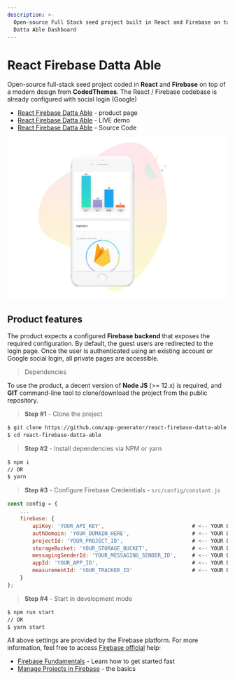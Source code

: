 ```yaml
---
description: >-
  Open-source Full Stack seed project built in React and Firebase on top of
  Datta Able Dashboard
---
```


# React Firebase Datta Able

Open-source full-stack seed project coded in **React** and **Firebase** on top of a modern design from **CodedThemes**. The React / Firebase codebase is already configured with social login (Google)

* [React Firebase Datta Able](https://appseed.us/product/react-firebase-datta-able) - product page
* [React Firebase Datta Able](https://react-firebase-datta-able.appseed-srv1.com/) - LIVE demo
* [React Firebase Datta Able](https://github.com/app-generator/react-firebase-datta-able) - Source Code

![React Firebase  - Datta Able (free version)](../../.gitbook/assets/react-firebase-datta-app-view.jpg)


## Product features

The product expects a configured **Firebase backend** that exposes the required configuration. By default, the guest users are redirected to the login page. Once the user is authenticated using an existing account or Google social login, all private pages are accessible.

> Dependencies

To use the product, a decent version of **Node JS** (>= 12.x) is required, and **GIT** command-line tool to clone/download the project from the public repository.

> **Step #1** - Clone the project

```bash
$ git clone https://github.com/app-generator/react-firebase-datta-able.git
$ cd react-firebase-datta-able
```

> **Step #2** - Install dependencies via NPM or yarn

```bash
$ npm i
// OR
$ yarn 
```

> **Step #3** - Configure Firebase Credeintials - `src/config/constant.js` 

```javascript
const config = {
    ...
    firebase: {                                               
        apiKey: 'YOUR_API_KEY',                            # <-- YOUR DATA HERE
        authDomain: 'YOUR_DOMAIN_HERE',                    # <-- YOUR DATA HERE 
        projectId: 'YOUR_PROJECT_ID',                      # <-- YOUR DATA HERE
        storageBucket: 'YOUR_STORAGE_BUCKET',              # <-- YOUR DATA HERE
        messagingSenderId: 'YOUR_MESSAGING_SENDER_ID',     # <-- YOUR DATA HERE
        appId: 'YOUR_APP_ID',                              # <-- YOUR DATA HERE
        measurementId: 'YOUR_TRACKER_ID'                   # <-- YOUR DATA HERE
    }
};
```

> **Step #4** - Start in development mode

```bash
$ npm run start 
// OR
$ yarn start 
```

All above settings are provided by the Firebase platform. For more information, feel free to access [Firebase official](https://firebase.google.com/docs) help:

* [Firebase Fundamentals](https://firebase.google.com/docs/guides) - Learn how to get started fast
* [Manage Projects in Firebase](https://firebase.google.com/docs/projects/learn-more) - the basics
